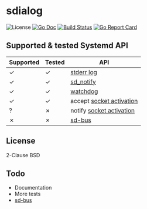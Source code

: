 # sdialog

![License](http://img.shields.io/badge/license-Simplified_BSD-blue.svg?style=flat) [![Go Doc](http://img.shields.io/badge/godoc-sdialog-blue.svg?style=flat)](http://pkg.go.dev/github.com/nathanaelle/sdialog/v2) [![Build Status](https://travis-ci.org/nathanaelle/sdialog.svg?branch=master)](https://travis-ci.org/nathanaelle/sdialog) [![Go Report Card](https://goreportcard.com/badge/github.com/nathanaelle/sdialog)](https://goreportcard.com/report/github.com/nathanaelle/sdialog)


## Supported & tested Systemd API

 Supported | Tested | API
-----------|--------|-----
 ✓ | ✓ | [stderr log](https://www.freedesktop.org/software/systemd/man/sd-daemon.html)
 ✓ | ✓ | [sd_notify](https://www.freedesktop.org/software/systemd/man/systemd-notify.html)
 ✓ | ✓ | [watchdog](https://www.freedesktop.org/software/systemd/man/sd_watchdog_enabled.html)
 ✓ | ✓ | accept [socket activation](https://www.freedesktop.org/software/systemd/man/sd_listen_fds.html)
 ? | ✗ | notify [socket activation](https://www.freedesktop.org/software/systemd/man/sd_listen_fds.html)
 ✗ | ✗ | [sd-bus](https://www.freedesktop.org/software/systemd/man/sd-bus.html)

## License

2-Clause BSD

## Todo

  * Documentation
  * More tests
  * [sd-bus](https://www.freedesktop.org/software/systemd/man/sd-bus.html)
